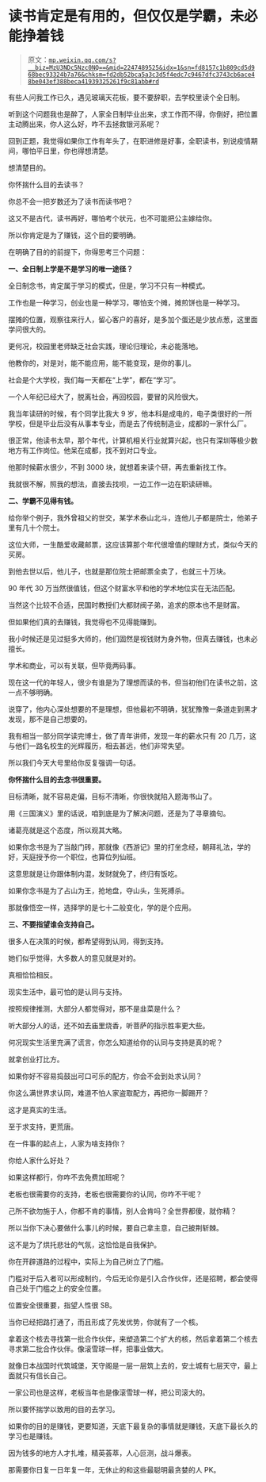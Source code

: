 # 读书肯定是有用的，但仅仅是学霸，未必能挣着钱

> 原文：[`mp.weixin.qq.com/s?__biz=MzU3NDc5Nzc0NQ==&mid=2247489525&idx=1&sn=fd8157c1b809cd5d968bec93324b7a76&chksm=fd2db52bca5a3c3d5f4edc7c9467dfc3743cb6ace48be043ef388beca41939325261f9c81abb#rd`](http://mp.weixin.qq.com/s?__biz=MzU3NDc5Nzc0NQ==&mid=2247489525&idx=1&sn=fd8157c1b809cd5d968bec93324b7a76&chksm=fd2db52bca5a3c3d5f4edc7c9467dfc3743cb6ace48be043ef388beca41939325261f9c81abb#rd)

有些人问我工作已久，遇见玻璃天花板，要不要辞职，去学校里读个全日制。

听到这个问题我也是醉了，人家全日制毕业出来，求工作而不得，你倒好，把位置主动腾出来，你人这么好，咋不去拯救银河系呢？

回到正题，我觉得如果你工作有年头了，在职进修是好事，全职读书，别说疫情期间，哪怕平日里，你也得想清楚。

想清楚目的。 

你怀揣什么目的去读书？

你总不会一把岁数还为了读书而读书吧？

这又不是古代，读书再好，哪怕考个状元，也不可能把公主嫁给你。 

所以你肯定是为了赚钱，这个目的要明确。 

在明确了目的的前提下，你得思考三个问题：

**一、全日制上学是不是学习的唯一途径？**

全日制念书，肯定属于学习的模式，但是，学习不只有一种模式。

工作也是一种学习，创业也是一种学习，哪怕支个摊，摊煎饼也是一种学习。 

摆摊的位置，观察往来行人，留心客户的喜好，是多加个蛋还是少放点葱，这里面学问很大的。

更何况，校园里老师缺乏社会实践，理论归理论，未必能落地。

他教你的，对是对，能不能应用，能不能变现，是你的事儿。

社会是个大学校，我们每一天都在“上学”，都在“学习”。

一个人年纪已经大了，脱离社会，再回校园，要冒的风险很大。

我当年读研的时候，有个同学比我大 9 岁，他本科是成电的，电子类很好的一所学校，但是毕业后没有从事本专业，而是去了传统制造业，成都的一家什么厂。 

很正常，他读书太早，那个年代，计算机相关行业就算兴起，也只有深圳等极少数地方有工作岗位。他呆在成都，找不到对口专业。

他那时候薪水很少，不到 3000 块，就想着来读个研，再去重新找工作。 

我就很不解，照我的想法，直接去找呗，一边工作一边在职读研嘛。

**二、学霸不见得有钱。**

给你举个例子，我外曾祖父的世交，某学术泰山北斗，连他儿子都是院士，他弟子里有几十个院士。

这位大师，一生酷爱收藏邮票，这应该算那个年代很增值的理财方式，类似今天的买房。

到他去世以后，他儿子，也就是那位院士把邮票全卖了，也就三十万块。

90 年代 30 万当然很值钱，但这个财富水平和他的学术地位实在无法匹配。

当然这个比较不合适，民国时教授们大都财阀子弟，追求的原本也不是财富。

但如果他们真的去赚钱，我觉得也不见得能赚到。

我小时候还是见过挺多大师的，他们固然是视钱财为身外物，但真去赚钱，也未必擅长。 

学术和商业，可以有关联，但毕竟两码事。

现在这一代的年轻人，很少有谁是为了理想而读的书，但当初他们在读书之前，这一点不够明确。 

说穿了，他内心深处想要的不是理想，但他最初不明确，犹犹豫豫一条道走到黑才发现，那不是自己想要的。

我有相当一部分同学读完博士，做了青年讲师，发现一年的薪水只有 20 几万，这与他们一路名校生的光辉履历，相去甚远，他们非常失望。

所以我们今天大号里给你反复强调一句话。

**你怀揣什么目的去念书很重要。**

目标清晰，就不容易走偏，目标不清晰，你很快就陷入题海书山了。 

用《三国演义》里的话说，咱到底是为了解决问题，还是为了寻章摘句。

诸葛亮就是这个态度，所以观其大略。

如果你念书是为了当敲门砖，那就像《西游记》里的打坐念经，朝拜礼法，学的好，天庭授予你一个职位，也算位列仙班。

这意思就是让你跟体制内混，发财就免了，终归有饭吃。

如果你念书是为了占山为王，抢地盘，夺山头，生死搏杀。

那就像悟空一样，选择学的是七十二般变化，学的是个应用。

**三、不要指望谁会支持自己。**

很多人在决策的时候，都希望得到认同，得到支持。

她们似乎觉得，大多数人的意见就是对的。

真相恰恰相反。

现实生活中，最可怕的是认同与支持。

按照规律推测，大部分人都觉得对，那不是韭菜是什么？

听大部分人的话，还不如去庙里烧香，听菩萨的指示胜率更大些。

何况现实生活里充满了谎言，你怎么知道给你的认同与支持是真的呢？ 

就拿创业打比方。 

如果你好不容易捣鼓出可口可乐的配方，你会不会到处求认同？

你这么满世界求认同，难道不怕人家盗取配方，再把你一脚踢开？

这才是真实的生活。

至于求支持，更荒唐。 

在一件事的起点上，人家为啥支持你？ 

你给人家什么好处？

如果这样都行，你咋不去免费加班呢？

老板也很需要你的支持，老板也很需要你的认同，你咋不干呢？ 

己所不欲勿施于人，你都不肯的事情，别人会肯吗？全世界都傻，就你精？

所以当你下决心要做什么事儿的时候，要自己拿主意，自己披荆斩棘。

这不是为了烘托悲壮的气氛，这恰恰是自我保护。

你在开辟道路的过程中，实际上为自己树立了门槛。

门槛对于后入者可以形成制约，今后无论你是引入合作伙伴，还是招聘，都会使得自己处于门槛之上的安全位置。

位置安全很重要，指望人性很 SB。 

当你已经把路打通了，而且形成了先发优势，你就有了一个核。 

拿着这个核去寻找第一批合作伙伴，来塑造第二个扩大的核，然后拿着第二个核去寻求第二批合作伙伴。像滚雪球一样，把事业做大。

就像日本战国时代筑城堡，天守阁是一层一层筑上去的，安土城有七层天守，最上面就只有信长自己。 

一家公司也是这样，老板当年也是像滚雪球一样，把公司滚大的。

所以要怀揣学以致用的目的去学习。

如果你的目的是赚钱，更要知道，天底下最复杂的事情就是赚钱，天底下最长久的学习也是赚钱。 

因为钱多的地方人才扎堆，精英荟萃，人心叵测，战斗爆表。

那需要你日复一日年复一年，无休止的和这些最聪明最贪婪的人 PK。